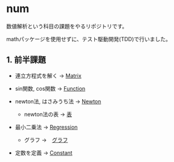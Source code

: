 # num

数値解析という科目の課題をやるリポジトリです。

mathパッケージを使用せずに、テスト駆動開発(TDD)で行いました。

## 1. 前半課題

-  連立方程式を解く -> [Matrix](https://github.com/syuya2036/num/tree/main/matrix)
- sin関数, cos関数 -> [Function](https://github.com/syuya2036/num/tree/main/function)
- newton法, はさみうち法 -> [Newton](https://github.com/syuya2036/num/tree/main/newton)
    - newton法の表 -> [表](https://github.com/syuya2036/num/blob/main/docs/newton.md)

- 最小二乗法 -> [Regression](https://github.com/syuya2036/num/tree/main/regression)
    - グラフ ->　[グラフ](https://github.com/syuya2036/num/blob/main/docs/reg.png)

- 定数を定義 -> [Constant](https://github.com/syuya2036/num/tree/main/constant)
